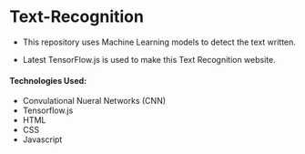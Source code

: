 # Text-Recognition

* This repository uses Machine Learning models to detect the text written.

* Latest TensorFlow.js is used to make this Text Recognition website.

#### Technologies Used:

* Convulational Nueral Networks (CNN)
* Tensorflow.js
* HTML
* CSS
* Javascript
